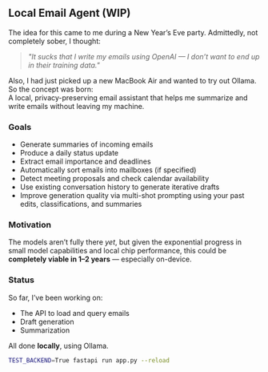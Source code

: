 ## Local Email Agent (WIP)

The idea for this came to me during a New Year’s Eve party. Admittedly, not completely sober, I thought:  
> *"It sucks that I write my emails using OpenAI — I don’t want to end up in their training data."*  

Also, I had just picked up a new MacBook Air and wanted to try out Ollama. So the concept was born:  
A local, privacy-preserving email assistant that helps me summarize and write emails without leaving my machine.

### Goals

- Generate summaries of incoming emails
- Produce a daily status update
- Extract email importance and deadlines
- Automatically sort emails into mailboxes (if specified)
- Detect meeting proposals and check calendar availability
- Use existing conversation history to generate iterative drafts
- Improve generation quality via multi-shot prompting using your past edits, classifications, and summaries

### Motivation

The models aren’t fully there *yet*, but given the exponential progress in small model capabilities and local chip performance, this could be **completely viable in 1–2 years** — especially on-device.

### Status

So far, I’ve been working on:

- The API to load and query emails
- Draft generation
- Summarization

All done **locally**, using Ollama.



```bash
TEST_BACKEND=True fastapi run app.py --reload
```